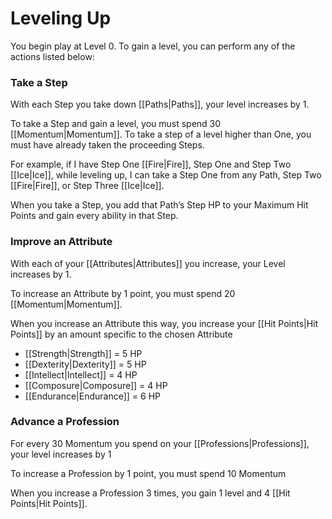 # Leveling Up
You begin play at Level 0. To gain a level, you can perform any of the actions listed below:

### Take a Step
With each Step you take down [[Paths|Paths]], your level increases by 1.

To take a Step and gain a level, you must spend 30 [[Momentum|Momentum]]. To take a step of a level higher than One, you must have already taken the proceeding Steps.

For example, if I have Step One [[Fire|Fire]], Step One and Step Two [[Ice|Ice]], while leveling up, I can take a Step One from any Path, Step Two [[Fire|Fire]], or Step Three [[Ice|Ice]].

When you take a Step, you add that Path’s Step HP to your Maximum Hit Points and gain every ability in that Step.

### Improve an Attribute
With each of your [[Attributes|Attributes]] you increase, your Level increases by 1.

To increase an Attribute by 1 point, you must spend 20 [[Momentum|Momentum]].

When you increase an Attribute this way, you increase your [[Hit Points|Hit Points]] by an amount specific to the chosen Attribute
- [[Strength|Strength]] = 5 HP
- [[Dexterity|Dexterity]] = 5 HP
- [[Intellect|Intellect]] = 4 HP
- [[Composure|Composure]] = 4 HP
- [[Endurance|Endurance]] = 6 HP 

### Advance a Profession
For every 30 Momentum you spend on your [[Professions|Professions]], your level increases by 1

To increase a Profession by 1 point, you must spend 10 Momentum

When you increase a Profession 3 times, you gain 1 level and 4 [[Hit Points|Hit Points]].